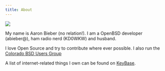 ```yaml
---
title: About
---
```


![](http://www.gravatar.com/avatar/f52f6d73bc0ef7c3920b9bdeafb29182)

My name is Aaron Bieber (no relation!). I am a OpenBSD developer (abieber@), ham radio nerd (KD0WKW) and husband.

I love Open Source and try to contribute where ever possible. I also run the <a href="https://cobug.org">Colorado BSD Users Group</a>

A list of internet-related things I own can be found on <a href="https://keybase.io/qbit">KeyBase</a>.
